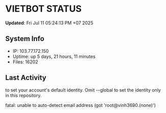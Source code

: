 # VIETBOT STATUS
**Updated**: Fri Jul 11 05:24:13 PM +07 2025

## System Info
- IP: 103.77.172.150
- Uptime: up 5 days, 21 hours, 11 minutes
- Files: 16202

## Last Activity

to set your account's default identity.
Omit --global to set the identity only in this repository.

fatal: unable to auto-detect email address (got 'root@vinh3690.(none)')
